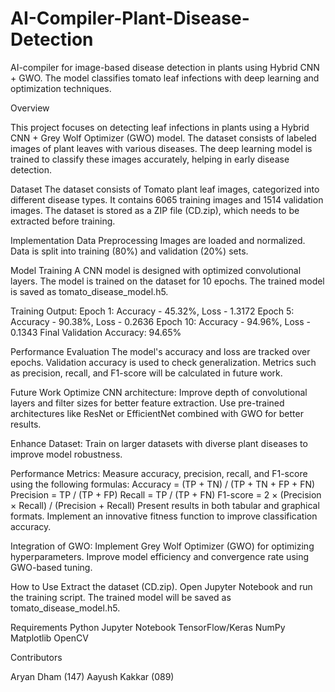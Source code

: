# AI-Compiler-Plant-Disease-Detection
AI-compiler for image-based disease detection in plants using Hybrid CNN + GWO. The model classifies tomato leaf infections with deep learning and optimization techniques.


Overview

This project focuses on detecting leaf infections in plants using a Hybrid CNN + Grey Wolf Optimizer (GWO) model. The dataset consists of labeled images of plant leaves with various diseases. The deep learning model is trained to classify these images accurately, helping in early disease detection.

Dataset
The dataset consists of Tomato plant leaf images, categorized into different disease types. It contains 6065 training images and 1514 validation images. The dataset is stored as a ZIP file (CD.zip), which needs to be extracted before training.

Implementation
Data Preprocessing
Images are loaded and normalized.
Data is split into training (80%) and validation (20%) sets.

Model Training
A CNN model is designed with optimized convolutional layers.
The model is trained on the dataset for 10 epochs.
The trained model is saved as tomato_disease_model.h5.

Training Output:
Epoch 1: Accuracy - 45.32%, Loss - 1.3172
Epoch 5: Accuracy - 90.38%, Loss - 0.2636
Epoch 10: Accuracy - 94.96%, Loss - 0.1343
Final Validation Accuracy: 94.65%

Performance Evaluation
The model's accuracy and loss are tracked over epochs.
Validation accuracy is used to check generalization.
Metrics such as precision, recall, and F1-score will be calculated in future work.

Future Work
Optimize CNN architecture:
Improve depth of convolutional layers and filter sizes for better feature extraction.
Use pre-trained architectures like ResNet or EfficientNet combined with GWO for better results.

Enhance Dataset:
Train on larger datasets with diverse plant diseases to improve model robustness.

Performance Metrics:
Measure accuracy, precision, recall, and F1-score using the following formulas:
Accuracy = (TP + TN) / (TP + TN + FP + FN)
Precision = TP / (TP + FP)
Recall = TP / (TP + FN)
F1-score = 2 × (Precision × Recall) / (Precision + Recall)
Present results in both tabular and graphical formats.
Implement an innovative fitness function to improve classification accuracy.

Integration of GWO:
Implement Grey Wolf Optimizer (GWO) for optimizing hyperparameters.
Improve model efficiency and convergence rate using GWO-based tuning.

How to Use
Extract the dataset (CD.zip).
Open Jupyter Notebook and run the training script.
The trained model will be saved as tomato_disease_model.h5.

Requirements
Python
Jupyter Notebook
TensorFlow/Keras
NumPy
Matplotlib
OpenCV


Contributors

Aryan Dham (147)
Aayush Kakkar (089)
